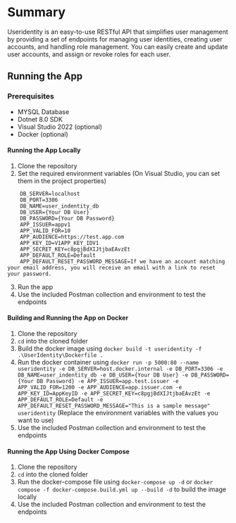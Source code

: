 # Summary 
Useridentity is an easy-to-use RESTful API that simplifies user management by providing a set of endpoints for managing user identities, creating user accounts, and handling role management. You can easily create and update user accounts, and assign or revoke roles for each user. 

## Running the App
### Prerequisites
- MYSQL Database 
- Dotnet 8.0 SDK
- Visual Studio 2022 (optional)
- Docker (optional)

#### Running the App Locally
1. Clone the repository
2. Set the required environment variables (On Visual Studio, you can set them in the project properties)
   
```
    DB_SERVER=localhost
    DB_PORT=3306
    DB_NAME=user_indentity_db
    DB_USER={Your DB User}
    DB_PASSWORD={Your DB Password}
    APP_ISSUER=appv1
    APP_VALID_FOR=10
    APP_AUDIENCE=https://test.app.com
    APP_KEY_ID=V1APP_KEY_IDV1
    APP_SECRET_KEY=c8pgjBdXIJtjbaEAvzEt
    APP_DEFAULT_ROLE=Default
    APP_DEFAULT_RESET_PASSWORD_MESSAGE=If we have an account matching your email address, you will receive an email with a link to reset your password.
```

3. Run the app
4. Use the included Postman collection and environment to test the endpoints

#### Building and Running the App on Docker
1. Clone the repository
2. `cd` into the cloned folder
3. Build the docker image using `docker build -t useridentity -f .\UserIdentity\Dockerfile .`
4. Run the docker container using `docker run -p 5000:80 --name useridentity -e DB_SERVER=host.docker.internal -e DB_PORT=3306 -e DB_NAME=user_indentity_db -e DB_USER={Your DB User} -e DB_PASSWORD={Your DB Password} -e APP_ISSUER=app.test.issuer -e APP_VALID_FOR=1200 -e APP_AUDIENCE=app.issuer.com -e APP_KEY_ID=AppKeyID -e APP_SECRET_KEY=c8pgjBdXIJtjbaEAvzEt -e APP_DEFAULT_ROLE=Default -e APP_DEFAULT_RESET_PASSWORD_MESSAGE="This is a sample message" useridentity` (Replace the environment variables with the values you want to use)
5. Use the included Postman collection and environment to test the endpoints

#### Running the App Using Docker Compose
1. Clone the repository
2. `cd` into the cloned folder
3. Run the docker-compose file using `docker-compose up -d` or `docker compose -f docker-compose.build.yml up --build -d` to build the image locally
4. Use the included Postman collection and environment to test the endpoints


